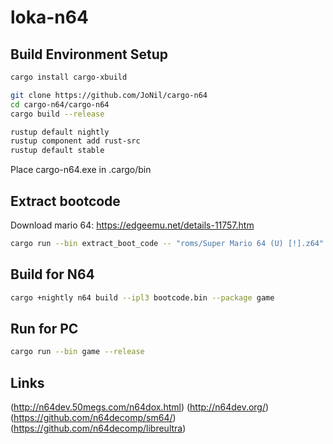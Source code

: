 # loka-n64

## Build Environment Setup

```bash
cargo install cargo-xbuild

git clone https://github.com/JoNil/cargo-n64
cd cargo-n64/cargo-n64
cargo build --release

rustup default nightly
rustup component add rust-src
rustup default stable
```

Place cargo-n64.exe in .cargo/bin

## Extract bootcode

Download mario 64: https://edgeemu.net/details-11757.htm

```bash
cargo run --bin extract_boot_code -- "roms/Super Mario 64 (U) [!].z64"
```

## Build for N64

```bash
cargo +nightly n64 build --ipl3 bootcode.bin --package game
```

## Run for PC

```bash
cargo run --bin game --release
```

## Links

(http://n64dev.50megs.com/n64dox.html)
(http://n64dev.org/)
(https://github.com/n64decomp/sm64/)
(https://github.com/n64decomp/libreultra)